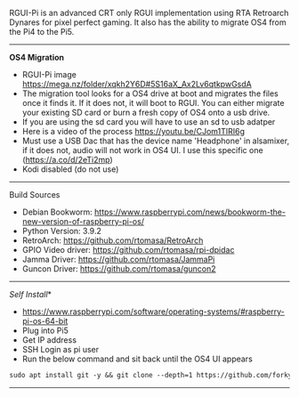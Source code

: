 RGUI-Pi is an advanced CRT only RGUI implementation using RTA Retroarch Dynares for pixel perfect gaming. It also has the ability to migrate OS4 from the Pi4 to the Pi5.

------------------------
**OS4 Migration**
- RGUI-Pi image https://mega.nz/folder/xqkh2Y6D#5S16aX_Ax2Lv6qtkpwGsdA
- The migration tool looks for a OS4 drive at boot and migrates the files once it finds it. If it does not, it will boot to RGUI. You can either migrate your existing SD card or burn a fresh copy of OS4 onto a usb drive.
- If you are using the sd card you will have to use an sd to usb adatper
- Here is a video of the process https://youtu.be/CJom1TIRI6g
- Must use a USB Dac that has the device name 'Headphone' in alsamixer, if it does not, audio will not work in OS4 UI. I use this specific one (https://a.co/d/2eTi2mp) 
- Kodi disabled (do not use)

------------------------
Build Sources
- Debian Bookworm: https://www.raspberrypi.com/news/bookworm-the-new-version-of-raspberry-pi-os/
- Python Version: 3.9.2
- RetroArch: https://github.com/rtomasa/RetroArch
- GPIO Video driver: https://github.com/rtomasa/rpi-dpidac
- Jamma Driver: https://github.com/rtomasa/JammaPi
- Guncon Driver: https://github.com/rtomasa/guncon2
------------------------


*Self Install**
   - https://www.raspberrypi.com/software/operating-systems/#raspberry-pi-os-64-bit
   - Plug into Pi5
   - Get IP address
   - SSH Login as pi user
   - Run the below command and sit back until the OS4 UI appears
   ```markdown
   sudo apt install git -y && git clone --depth=1 https://github.com/forkymcforkface/RGBPi-Bookworm.git && cd RGBPi-Bookworm && chmod +x Install-OS4.sh && ./Install-OS4.sh
   ```
--------------------
 

